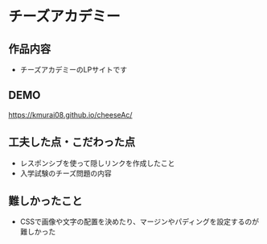 # チーズアカデミー

## 作品内容
- チーズアカデミーのLPサイトです

## DEMO
https://kmurai08.github.io/cheeseAc/

## 工夫した点・こだわった点
- レスポンシブを使って隠しリンクを作成したこと
- 入学試験のチーズ問題の内容

## 難しかったこと
- CSSで画像や文字の配置を決めたり、マージンやパディングを設定するのが難しかった
